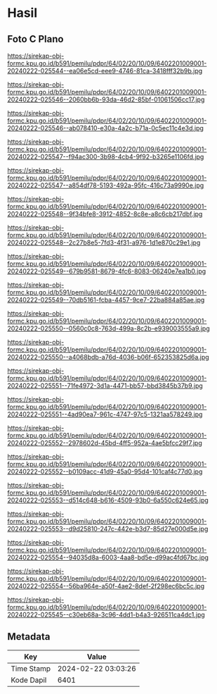 # Hasil

## Foto C Plano

https://sirekap-obj-formc.kpu.go.id/b591/pemilu/pdpr/64/02/20/10/09/6402201009001-20240222-025544--ea06e5cd-eee9-4746-81ca-3418fff32b9b.jpg

https://sirekap-obj-formc.kpu.go.id/b591/pemilu/pdpr/64/02/20/10/09/6402201009001-20240222-025546--2060bb6b-93da-46d2-85bf-01061506cc17.jpg

https://sirekap-obj-formc.kpu.go.id/b591/pemilu/pdpr/64/02/20/10/09/6402201009001-20240222-025546--ab078410-e30a-4a2c-b71a-0c5ec11c4e3d.jpg

https://sirekap-obj-formc.kpu.go.id/b591/pemilu/pdpr/64/02/20/10/09/6402201009001-20240222-025547--f94ac300-3b98-4cb4-9f92-b3265e1106fd.jpg

https://sirekap-obj-formc.kpu.go.id/b591/pemilu/pdpr/64/02/20/10/09/6402201009001-20240222-025547--a854df78-5193-492a-95fc-416c73a9990e.jpg

https://sirekap-obj-formc.kpu.go.id/b591/pemilu/pdpr/64/02/20/10/09/6402201009001-20240222-025548--9f34bfe8-3912-4852-8c8e-a8c6cb217dbf.jpg

https://sirekap-obj-formc.kpu.go.id/b591/pemilu/pdpr/64/02/20/10/09/6402201009001-20240222-025548--2c27b8e5-7fd3-4f31-a976-1d1e870c29e1.jpg

https://sirekap-obj-formc.kpu.go.id/b591/pemilu/pdpr/64/02/20/10/09/6402201009001-20240222-025549--679b9581-8679-4fc6-8083-06240e7ea1b0.jpg

https://sirekap-obj-formc.kpu.go.id/b591/pemilu/pdpr/64/02/20/10/09/6402201009001-20240222-025549--70db5161-fcba-4457-9ce7-22ba884a85ae.jpg

https://sirekap-obj-formc.kpu.go.id/b591/pemilu/pdpr/64/02/20/10/09/6402201009001-20240222-025550--0560c0c8-763d-499a-8c2b-e939003555a9.jpg

https://sirekap-obj-formc.kpu.go.id/b591/pemilu/pdpr/64/02/20/10/09/6402201009001-20240222-025550--a4068bdb-a76d-4036-b06f-652353825d6a.jpg

https://sirekap-obj-formc.kpu.go.id/b591/pemilu/pdpr/64/02/20/10/09/6402201009001-20240222-025551--71fe4972-3d1a-4471-bb57-bbd3845b37b9.jpg

https://sirekap-obj-formc.kpu.go.id/b591/pemilu/pdpr/64/02/20/10/09/6402201009001-20240222-025551--4ad90ea7-961c-4747-97c5-1321aa578249.jpg

https://sirekap-obj-formc.kpu.go.id/b591/pemilu/pdpr/64/02/20/10/09/6402201009001-20240222-025552--2978602d-45bd-4ff5-952a-4ae5bfcc29f7.jpg

https://sirekap-obj-formc.kpu.go.id/b591/pemilu/pdpr/64/02/20/10/09/6402201009001-20240222-025552--b0109acc-41d9-45a0-95d4-101caf4c77d0.jpg

https://sirekap-obj-formc.kpu.go.id/b591/pemilu/pdpr/64/02/20/10/09/6402201009001-20240222-025553--d514c648-b616-4509-93b0-6a550c624e65.jpg

https://sirekap-obj-formc.kpu.go.id/b591/pemilu/pdpr/64/02/20/10/09/6402201009001-20240222-025553--d9d25810-247c-442e-b3d7-85d27e000d5e.jpg

https://sirekap-obj-formc.kpu.go.id/b591/pemilu/pdpr/64/02/20/10/09/6402201009001-20240222-025554--94035d8a-6003-4aa8-bd5e-d99ac4fd67bc.jpg

https://sirekap-obj-formc.kpu.go.id/b591/pemilu/pdpr/64/02/20/10/09/6402201009001-20240222-025554--56ba964e-a50f-4ae2-8def-2f298ec6bc5c.jpg

https://sirekap-obj-formc.kpu.go.id/b591/pemilu/pdpr/64/02/20/10/09/6402201009001-20240222-025545--c30eb68a-3c96-4dd1-b4a3-926511ca4dc1.jpg


## Metadata

| Key        | Value               |
| ---------- | ------------------- |
| Time Stamp | 2024-02-22 03:03:26 |
| Kode Dapil | 6401                |



